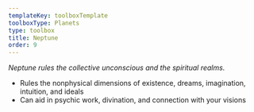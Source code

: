 ```yaml
---
templateKey: toolboxTemplate
toolboxType: Planets
type: toolbox
title: Neptune
order: 9
---
```

_Neptune rules the collective unconscious and the spiritual realms._



* Rules the nonphysical dimensions of existence, dreams, imagination, intuition, and ideals
* Can aid in psychic work, divination, and connection with your visions
